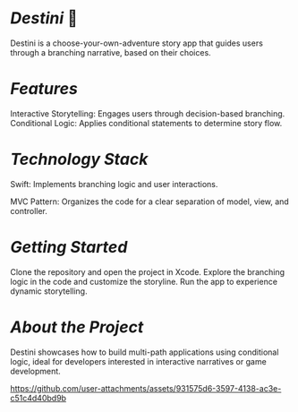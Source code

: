 # *Destini* 📖
Destini is a choose-your-own-adventure story app that guides users through a branching narrative, based on their choices.

# *Features*

Interactive Storytelling: Engages users through decision-based branching.
Conditional Logic: Applies conditional statements to determine story flow.

# *Technology Stack*

Swift: Implements branching logic and user interactions.

MVC Pattern: Organizes the code for a clear separation of model, view, and controller.

# *Getting Started*

Clone the repository and open the project in Xcode.
Explore the branching logic in the code and customize the storyline.
Run the app to experience dynamic storytelling.

# *About the Project*

Destini showcases how to build multi-path applications using conditional logic, ideal for developers interested in interactive narratives or game development.

https://github.com/user-attachments/assets/931575d6-3597-4138-ac3e-c51c4d40bd9b

